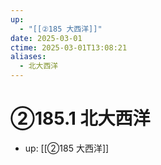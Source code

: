 ```yaml
---
up:
  - "[[②185 大西洋]]"
date: 2025-03-01
ctime: 2025-03-01T13:08:21
aliases:
  - 北大西洋
---
```


# ②185.1 北大西洋

- up: [[②185 大西洋]]
